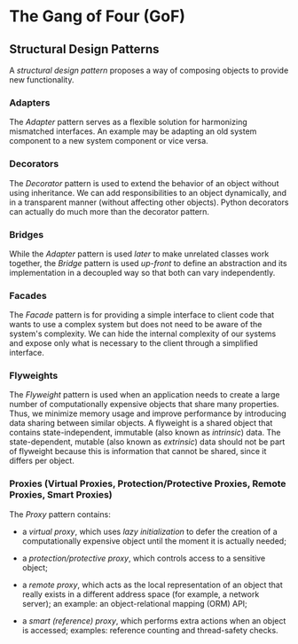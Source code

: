# The Gang of Four (GoF)

## Structural Design Patterns

A *structural design pattern* proposes a way of composing objects to provide new functionality.

### Adapters

The *Adapter* pattern serves as a flexible solution for harmonizing mismatched interfaces.
An example may be adapting an old system component to a new system component or vice versa.

### Decorators

The *Decorator* pattern is used to extend the behavior of an object without using inheritance.
We can add responsibilities to an object dynamically, and in a transparent manner (without affecting other objects).
Python decorators can actually do much more than the decorator pattern.

### Bridges

While the *Adapter* pattern is used *later* to make unrelated classes work together,
the *Bridge* pattern is used *up-front* to define an abstraction and its implementation
in a decoupled way so that both can vary independently.

### Facades

The *Facade* pattern is for providing a simple interface to client code 
that wants to use a complex system but does not need to be aware of the system's complexity.
We can hide the internal complexity of our systems and expose only
what is necessary to the client through a simplified interface.

### Flyweights

The *Flyweight* pattern is used when an application needs to create 
a large number of computationally expensive objects that share many properties.
Thus, we minimize memory usage and improve performance by introducing data sharing between similar objects.
A flyweight is a shared object that contains state-independent, immutable (also known as *intrinsic*) data.
The state-dependent, mutable (also known as *extrinsic*) data should not be part of
flyweight because this is information that cannot be shared, since it differs per object.

### Proxies (Virtual Proxies, Protection/Protective Proxies, Remote Proxies, Smart Proxies)

The *Proxy* pattern contains:

  - a *virtual proxy*, which uses *lazy initialization* to defer the creation of a computationally expensive object until the moment it is actually needed;
  
  - a *protection/protective proxy*, which controls access to a sensitive object;
  
  - a *remote proxy*, which acts as the local representation of an object that really exists in a different address space (for example, a network server); an example: an object-relational mapping (ORM) API;
  
  - a *smart (reference) proxy*, which performs extra actions when an object is accessed; examples: reference counting and thread-safety checks.